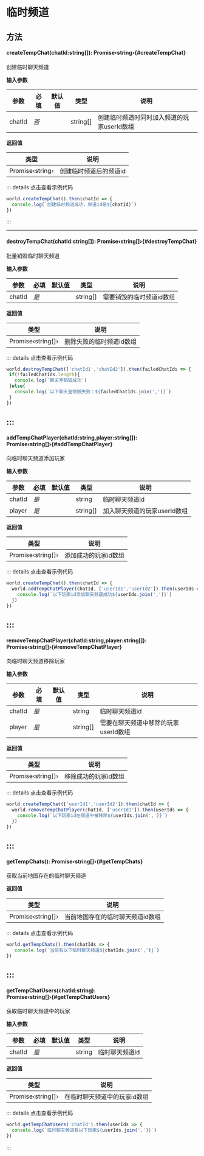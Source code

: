 
# 临时频道

## 方法

#### <font id="API" />createTempChat(<font id="Type">chatId:string[]</font>)<font id="Type">: Promise‹string›</font>{#createTempChat}
创建临时聊天频道

**输入参数**

| **参数** | **必填** | **默认值** | **类型** | **说明** |
| --- | --- | --- | --- | --- |
| chatId | _否_ | | string[] | 创建临时频道时同时加入频道的玩家userId数组 |

**返回值**

| **类型** | **说明** |
| --- | --- |
| Promise‹string› | 创建临时频道后的频道id |



::: details 点击查看示例代码
```javascript
world.createTempChat().then(chatId => {
  console.log(`创建临时频道成功，频道id是${chatId}`)
})
```
:::

---


#### <font id="API" />destroyTempChat(<font id="Type">chatId:string[]</font>)<font id="Type">: Promise‹string[]›</font>{#destroyTempChat}
批量销毁临时聊天频道

**输入参数**

| **参数** | **必填** | **默认值** | **类型** | **说明** |
| --- | --- | --- | --- | --- |
| chatId | _是_ | | string[] | 需要销毁的临时频道id数组 |

**返回值**

| **类型** | **说明** |
| --- | --- |
| Promise‹string[]› | 删除失败的临时频道id数组 |



::: details 点击查看示例代码
```javascript
world.destroyTempChat(['chatId1','chatId2']).then(failedChatIds => {
 if(!failedChatIds.length){
   console.log(`聊天室销毁成功`)
 }else{
   console.log(`以下聊天室销毁失败：${failedChatIds.join(',')}`)
 }
})
```
:::
---


#### <font id="API" />addTempChatPlayer(<font id="Type">chatId:string,player:string[]</font>)<font id="Type">: Promise‹string[]›</font>{#addTempChatPlayer}
向临时聊天频道添加玩家

**输入参数**

| **参数** | **必填** | **默认值** | **类型** | **说明** |
| --- | --- | --- | --- | --- |
| chatId | _是_ | | string | 临时聊天频道id |
| player | _是_ | | string[] | 加入聊天频道的玩家userId数组 |

**返回值**

| **类型** | **说明** |
| --- | --- |
| Promise‹string[]› | 添加成功的玩家id数组 |



::: details 点击查看示例代码
```javascript
world.createTempChat().then(chatId => {
  world.addTempChatPlayer(chatId, ['userId1','userId2']).then(userIds => {
    console.log(`以下玩家id添加聊天频道成功${userIds.join(',')}`)
  })
})
```
:::
---


#### <font id="API" />removeTempChatPlayer(<font id="Type">chatId:string,player:string[]</font>)<font id="Type">: Promise‹string[]›</font>{#removeTempChatPlayer}
向临时聊天频道移除玩家

**输入参数**

| **参数** | **必填** | **默认值** | **类型** | **说明** |
| --- | --- | --- | --- | --- |
| chatId | _是_ | | string | 临时聊天频道id |
| player | _是_ | | string[] | 需要在聊天频道中移除的玩家userId数组 |

**返回值**

| **类型** | **说明** |
| --- | --- |
| Promise‹string[]› | 移除成功的玩家id数组 |



::: details 点击查看示例代码
```javascript
world.createTempChat(['userId1','userId2']).then(chatId => {
  world.removeTempChatPlayer(chatId, ['userId1']).then(userIds => {
    console.log(`以下玩家id在频道中被移除${userIds.join(',')}`)
  })
})
```
:::
---


#### <font id="API" />getTempChats()<font id="Type">: Promise‹string[]›</font>{#getTempChats}
获取当前地图存在的临时聊天频道

**返回值**

| **类型** | **说明** |
| --- | --- |
| Promise‹string[]› | 当前地图存在的临时聊天频道id数组 |



::: details 点击查看示例代码
```javascript
world.getTempChats().then(chatIds => {
   console.log(`当前有以下临时聊天频道${chatIds.join(',')}`)
})
```
:::
---


#### <font id="API" />getTempChatUsers(<font id="Type">chatId:string</font>)<font id="Type">: Promise‹string[]›</font>{#getTempChatUsers}
获取临时聊天频道中的玩家

**输入参数**

| **参数** | **必填** | **默认值** | **类型** | **说明** |
| --- | --- | --- | --- | --- |
| chatId | _是_ | | string | 临时聊天频道id |

**返回值**

| **类型** | **说明** |
| --- | --- |
| Promise‹string[]› | 在临时聊天频道中的玩家id数组 |



::: details 点击查看示例代码
```javascript
world.getTempChatUsers('chatId').then(userIds => {
  console.log(`临时聊天频道有以下玩家${userIds.join(',')}`)
})
```
:::

